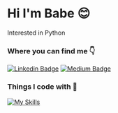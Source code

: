 # Hi I'm Babe 😊

Interested in Python


### Where you can find me 👇

[![Linkedin Badge](https://img.shields.io/badge/-babe-blue?style=flat&logo=Linkedin&logoColor=white&link=www.linkedin.com/in/babebp)](www.linkedin.com/in/babebp) [![Medium Badge](https://img.shields.io/badge/-@babebp-000000?style=flat&labelColor=000000&logo=Medium&link=https://medium.com/@babebp)](https://medium.com/@babebp) 



### Things I code with 💖

[![My Skills](https://skillicons.dev/icons?i=py)](https://skillicons.dev)
